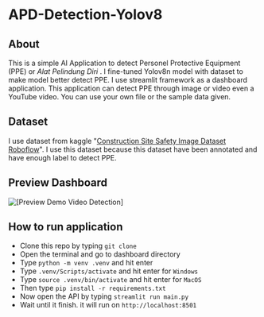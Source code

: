 # APD-Detection-Yolov8

## About
This is a simple AI Application to detect Personel Protective Equipment (PPE) or <i> Alat Pelindung Diri </i>. I fine-tuned Yolov8n model with dataset to make model better detect PPE. I use streamlit framework as a dashboard application. This application can detect PPE through image or video even a YouTube video. You can use your own file or the sample data given.

## Dataset
I use dataset from kaggle "[Construction Site Safety Image Dataset Roboflow](https://www.kaggle.com/datasets/snehilsanyal/construction-site-safety-image-dataset-roboflow)". I use this dataset because this dataset have been annotated and have enough label to detect PPE. 

## Preview Dashboard
![[Preview Demo Video Detection]](./img/preview.png)

## How to run application

- Clone this repo by typing `git clone`
- Open the terminal and go to dashboard directory
- Type `python -m venv .venv` and hit enter
- Type `.venv/Scripts/activate` and hit enter for `Windows`
- Type `source .venv/bin/activate` and hit enter for `MacOS`
- Then type `pip install -r requirements.txt`
- Now open the API by typing `streamlit run main.py`
- Wait until it finish. it will run on `http://localhost:8501`

